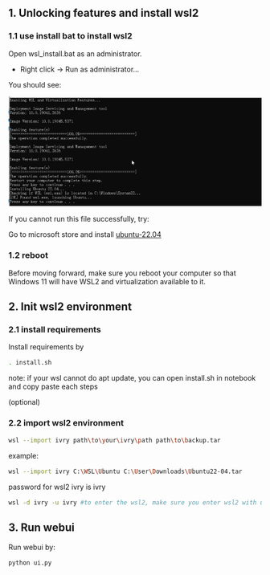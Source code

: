 ## 1. Unlocking features and install wsl2

### 1.1 use install bat to install wsl2
Open wsl_install.bat as an administrator.

- Right click -> Run as administrator...

You should see: 


![Output from running the above commands successfully.](images/wsl_install.png)

If you cannot run this file successfully, try:

Go to microsoft store and install [ubuntu-22.04](https://apps.microsoft.com/detail/9pn20msr04dw?ocid=webpdpshare)

### 1.2 reboot
Before moving forward, make sure you reboot your computer so that Windows 11 will have WSL2 and virtualization available to it.

## 2. Init wsl2 environment

### 2.1 install requirements

Install requirements by 

```bash
. install.sh
```

note: if your wsl cannot do apt update, you can open install.sh in notebook and copy paste each steps

(optional)
### 2.2 import wsl2 environment
```bash
wsl --import ivry path\to\your\ivry\path path\to\backup.tar
```
example:
```bash
wsl --import ivry C:\WSL\Ubuntu C:\User\Downloads\Ubuntu22-04.tar
```

password for wsl2 ivry is ivry
```bash
wsl -d ivry -u ivry #to enter the wsl2, make sure you enter wsl2 with user ivry (not root) 
```


## 3. Run webui

Run webui by:
```bash
python ui.py
```

